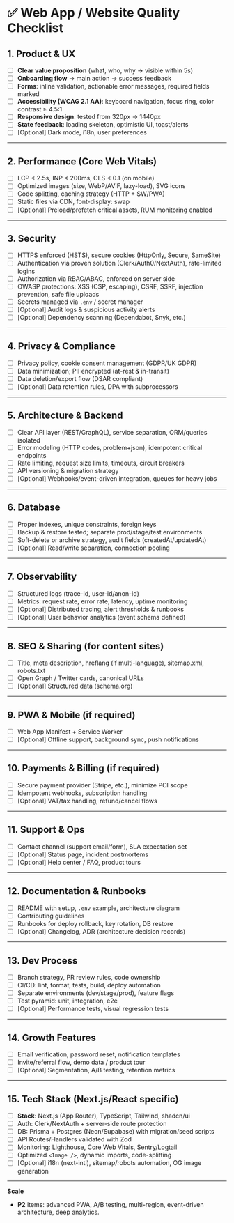 # ✅ Web App / Website Quality Checklist

## 1. Product & UX
- [ ] **Clear value proposition** (what, who, why → visible within 5s)
- [ ] **Onboarding flow** → main action → success feedback
- [ ] **Forms**: inline validation, actionable error messages, required fields marked
- [ ] **Accessibility (WCAG 2.1 AA)**: keyboard navigation, focus ring, color contrast ≥ 4.5:1
- [ ] **Responsive design**: tested from 320px → 1440px
- [ ] **State feedback**: loading skeleton, optimistic UI, toast/alerts
- [ ] [Optional] Dark mode, i18n, user preferences

---

## 2. Performance (Core Web Vitals)
- [ ] LCP < 2.5s, INP < 200ms, CLS < 0.1 (on mobile)
- [ ] Optimized images (size, WebP/AVIF, lazy-load), SVG icons
- [ ] Code splitting, caching strategy (HTTP + SW/PWA)
- [ ] Static files via CDN, font-display: swap
- [ ] [Optional] Preload/prefetch critical assets, RUM monitoring enabled

---

## 3. Security
- [ ] HTTPS enforced (HSTS), secure cookies (HttpOnly, Secure, SameSite)
- [ ] Authentication via proven solution (Clerk/Auth0/NextAuth), rate-limited logins
- [ ] Authorization via RBAC/ABAC, enforced on server side
- [ ] OWASP protections: XSS (CSP, escaping), CSRF, SSRF, injection prevention, safe file uploads
- [ ] Secrets managed via `.env` / secret manager
- [ ] [Optional] Audit logs & suspicious activity alerts
- [ ] [Optional] Dependency scanning (Dependabot, Snyk, etc.)

---

## 4. Privacy & Compliance
- [ ] Privacy policy, cookie consent management (GDPR/UK GDPR)
- [ ] Data minimization; PII encrypted (at-rest & in-transit)
- [ ] Data deletion/export flow (DSAR compliant)
- [ ] [Optional] Data retention rules, DPA with subprocessors

---

## 5. Architecture & Backend
- [ ] Clear API layer (REST/GraphQL), service separation, ORM/queries isolated
- [ ] Error modeling (HTTP codes, problem+json), idempotent critical endpoints
- [ ] Rate limiting, request size limits, timeouts, circuit breakers
- [ ] API versioning & migration strategy
- [ ] [Optional] Webhooks/event-driven integration, queues for heavy jobs

---

## 6. Database
- [ ] Proper indexes, unique constraints, foreign keys
- [ ] Backup & restore tested; separate prod/stage/test environments
- [ ] Soft-delete or archive strategy, audit fields (createdAt/updatedAt)
- [ ] [Optional] Read/write separation, connection pooling

---

## 7. Observability
- [ ] Structured logs (trace-id, user-id/anon-id)
- [ ] Metrics: request rate, error rate, latency, uptime monitoring
- [ ] [Optional] Distributed tracing, alert thresholds & runbooks
- [ ] [Optional] User behavior analytics (event schema defined)

---

## 8. SEO & Sharing (for content sites)
- [ ] Title, meta description, hreflang (if multi-language), sitemap.xml, robots.txt
- [ ] Open Graph / Twitter cards, canonical URLs
- [ ] [Optional] Structured data (schema.org)

---

## 9. PWA & Mobile (if required)
- [ ] Web App Manifest + Service Worker
- [ ] [Optional] Offline support, background sync, push notifications

---

## 10. Payments & Billing (if required)
- [ ] Secure payment provider (Stripe, etc.), minimize PCI scope
- [ ] Idempotent webhooks, subscription handling
- [ ] [Optional] VAT/tax handling, refund/cancel flows

---

## 11. Support & Ops
- [ ] Contact channel (support email/form), SLA expectation set
- [ ] [Optional] Status page, incident postmortems
- [ ] [Optional] Help center / FAQ, product tours

---

## 12. Documentation & Runbooks
- [ ] README with setup, `.env` example, architecture diagram
- [ ] Contributing guidelines
- [ ] Runbooks for deploy rollback, key rotation, DB restore
- [ ] [Optional] Changelog, ADR (architecture decision records)

---

## 13. Dev Process
- [ ] Branch strategy, PR review rules, code ownership
- [ ] CI/CD: lint, format, tests, build, deploy automation
- [ ] Separate environments (dev/stage/prod), feature flags
- [ ] Test pyramid: unit, integration, e2e
- [ ] [Optional] Performance tests, visual regression tests

---

## 14. Growth Features
- [ ] Email verification, password reset, notification templates
- [ ] Invite/referral flow, demo data / product tour
- [ ] [Optional] Segmentation, A/B testing, retention metrics

---

## 15. Tech Stack (Next.js/React specific)
- [ ] **Stack**: Next.js (App Router), TypeScript, Tailwind, shadcn/ui
- [ ] Auth: Clerk/NextAuth + server-side route protection
- [ ] DB: Prisma + Postgres (Neon/Supabase) with migration/seed scripts
- [ ] API Routes/Handlers validated with Zod
- [ ] Monitoring: Lighthouse, Core Web Vitals, Sentry/Logtail
- [ ] Optimized `<Image />`, dynamic imports, code-splitting
- [ ] [Optional] i18n (next-intl), sitemap/robots automation, OG image generation

---

**Scale**
- **P2** items: advanced PWA, A/B testing, multi-region, event-driven architecture, deep analytics.
